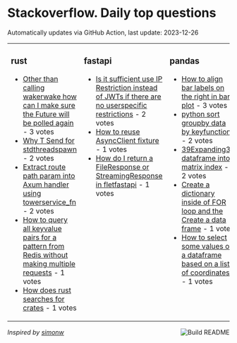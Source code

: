 # Stackoverflow. Daily top questions 

Automatically updates via GitHub Action, last update: <!-- date starts -->2023-12-26<!-- date ends -->


<table><tr><td valign="top" width="33%">

### rust
<!-- rust starts -->
* [Other than calling wakerwake how can I make sure the Future will be polled again](https://stackoverflow.com/questions/77714299/other-than-calling-waker-wake-how-can-i-make-sure-the-future-will-be-polled) - 3 votes
* [Why T Send for stdthreadspawn](https://stackoverflow.com/questions/77713973/why-t-send-for-stdthreadspawn) - 2 votes
* [Extract route path param into Axum handler using towerservice_fn](https://stackoverflow.com/questions/77714980/extract-route-path-param-into-axum-handler-using-towerservice-fn) - 2 votes
* [How to query all keyvalue pairs for a pattern from Redis without making multiple requests](https://stackoverflow.com/questions/77718730/how-to-query-all-key-value-pairs-for-a-pattern-from-redis-without-making-multipl) - 1 votes
* [How does rust searches for crates](https://stackoverflow.com/questions/77714846/how-does-rust-searches-for-crates) - 1 votes
<!-- rust ends -->
</td><td valign="top" width="34%">


### fastapi
<!-- fastapi starts -->
* [Is it sufficient use IP Restriction instead of JWTs if there are no userspecific restrictions](https://stackoverflow.com/questions/77715661/is-it-sufficient-use-ip-restriction-instead-of-jwts-if-there-are-no-user-specifi) - 2 votes
* [How to reuse AsyncClient fixture](https://stackoverflow.com/questions/77714538/how-to-reuse-asyncclient-fixture) - 1 votes
* [How do I return a FileResponse or StreamingResponse in fletfastapi](https://stackoverflow.com/questions/77713136/how-do-i-return-a-fileresponse-or-streamingresponse-in-flet-fastapi) - 1 votes
<!-- fastapi ends -->
</td><td valign="top" width="34%">


### pandas
<!-- pandas starts -->
* [How to align bar labels on the right in barh plot](https://stackoverflow.com/questions/77715680/how-to-align-bar-labels-on-the-right-in-barh-plot) - 3 votes
* [python sort groupby data by keyfunction](https://stackoverflow.com/questions/77714037/python-sort-groupby-data-by-key-function) - 2 votes
* [39Expanding39 dataframe into matrix index](https://stackoverflow.com/questions/77712979/expanding-dataframe-into-matrix-index) - 2 votes
* [Create a dictionary inside of FOR loop and the Create a data frame](https://stackoverflow.com/questions/77714951/create-a-dictionary-inside-of-for-loop-and-the-create-a-data-frame) - 1 votes
* [How to select some values of a dataframe based on a list of coordinates](https://stackoverflow.com/questions/77715073/how-to-select-some-values-of-a-dataframe-based-on-a-list-of-coordinates) - 1 votes
<!-- pandas ends -->
</td></tr></table>

<a href="https://github.com/hp0404/hp0404/actions"><img src="https://github.com/hp0404/hp0404/workflows/Build%20README/badge.svg" align="right" alt="Build README"></a> <p>*Inspired by  [simonw](https://github.com/simonw/simonw)*</p>
